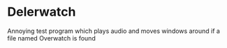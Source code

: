# Delerwatch
Annoying test program which plays audio and moves windows around if a file named Overwatch is found
